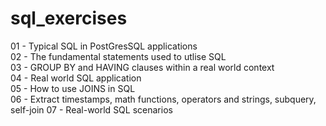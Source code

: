 # sql_exercises

01 - Typical SQL in PostGresSQL applications  
02 - The fundamental statements used to utlise SQL  
03 - GROUP BY and HAVING clauses within a real world context  
04 - Real world SQL application  
05 - How to use JOINS in SQL  
06 - Extract timestamps, math functions, operators and strings, subquery, self-join
07 - Real-world SQL scenarios  